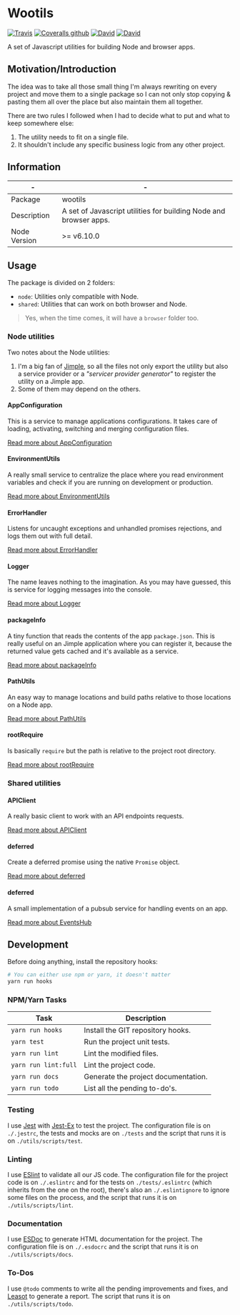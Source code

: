 # Wootils

[![Travis](https://img.shields.io/travis/homer0/wootils.svg?style=flat-square)](https://travis-ci.org/homer0/wootils)
[![Coveralls github](https://img.shields.io/coveralls/github/homer0/wootils.svg?style=flat-square)](https://coveralls.io/github/homer0/wootils?branch=master)
[![David](https://img.shields.io/david/homer0/wootils.svg?style=flat-square)](https://david-dm.org/homer0/wootils)
[![David](https://img.shields.io/david/dev/homer0/wootils.svg?style=flat-square)](https://david-dm.org/homer0/wootils)

A set of Javascript utilities for building Node and browser apps.

## Motivation/Introduction

The idea was to take all those small thing I'm always rewriting on every project and move them to a single package so I can not only stop copying & pasting them all over the place but also maintain them all together.

There are two rules I followed when I had to decide what to put and what to keep somewhere else:

1. The utility needs to fit on a single file.
2. It shouldn't include any specific business logic from any other project.

## Information

| -            | -                                                                  |
|--------------|--------------------------------------------------------------------|
| Package      | wootils                                                            |
| Description  | A set of Javascript utilities for building Node and browser apps.  |
| Node Version | >= v6.10.0                                                         |

## Usage

The package is divided on 2 folders:

- `node`: Utilities only compatible with Node.
- `shared`: Utilities that can work on both browser and Node.

> Yes, when the time comes, it will have a `browser` folder too.

### Node utilities

Two notes about the Node utilities:

1. I'm a big fan of [Jimple](https://github.com/fjorgemota/jimple), so all the files not only export the utility but also a service provider or a _"servicer provider generator"_ to register the utility on a Jimple app.
2. Some of them may depend on the others.

#### AppConfiguration

This is a service to manage applications configurations. It takes care of loading, activating, switching and merging configuration files.

[Read more about AppConfiguration](./documents/node/appConfiguration.md)

#### EnvironmentUtils

A really small service to centralize the place where you read environment variables and check if you are running on development or production.

[Read more about EnvironmentUtils](./documents/node/environmentUtils.md)

#### ErrorHandler

Listens for uncaught exceptions and unhandled promises rejections, and logs them out with full detail.

[Read more about ErrorHandler](./documents/node/errorHandler.md)

#### Logger

The name leaves nothing to the imagination. As you may have guessed, this is service for logging messages into the console.

[Read more about Logger](./documents/node/logger.md)

#### packageInfo

A tiny function that reads the contents of the app `package.json`. This is really useful on an Jimple application where you can register it, because the returned value gets cached and it's available as a service.

[Read more about packageInfo](./documents/node/packageInfo.md)

#### PathUtils

An easy way to manage locations and build paths relative to those locations on a Node app.

[Read more about PathUtils](./documents/node/pathUtils.md)

#### rootRequire

Is basically `require` but the path is relative to the project root directory.

[Read more about rootRequire](./documents/node/rootRequire.md)

### Shared utilities

#### APIClient

A really basic client to work with an API endpoints requests.

[Read more about APIClient](./documents/shared/APIClient.md)

#### deferred

Create a deferred promise using the native `Promise` object.

[Read more about deferred](./documents/shared/deferred.md)

#### deferred

A small implementation of a pubsub service for handling events on an app.

[Read more about EventsHub](./documents/shared/eventsHub.md)

## Development

Before doing anything, install the repository hooks:

```bash
# You can either use npm or yarn, it doesn't matter
yarn run hooks
```

### NPM/Yarn Tasks

| Task                     | Description                         |
|--------------------------|-------------------------------------|
| `yarn run hooks`         | Install the GIT repository hooks.   |
| `yarn test`              | Run the project unit tests.         |
| `yarn run lint`          | Lint the modified files.            |
| `yarn run lint:full`     | Lint the project code.              |
| `yarn run docs`          | Generate the project documentation. |
| `yarn run todo`          | List all the pending to-do's.       |

### Testing

I use [Jest](https://facebook.github.io/jest/) with [Jest-Ex](https://yarnpkg.com/en/package/jest-ex) to test the project. The configuration file is on `./.jestrc`, the tests and mocks are on `./tests` and the script that runs it is on `./utils/scripts/test`.

### Linting

I use [ESlint](http://eslint.org) to validate all our JS code. The configuration file for the project code is on `./.eslintrc` and for the tests on `./tests/.eslintrc` (which inherits from the one on the root), there's also an `./.eslintignore` to ignore some files on the process, and the script that runs it is on `./utils/scripts/lint`.

### Documentation

I use [ESDoc](http://esdoc.org) to generate HTML documentation for the project. The configuration file is on `./.esdocrc` and the script that runs it is on `./utils/scripts/docs`.

### To-Dos

I use `@todo` comments to write all the pending improvements and fixes, and [Leasot](https://yarnpkg.com/en/package/leasot) to generate a report. The script that runs it is on `./utils/scripts/todo`.
